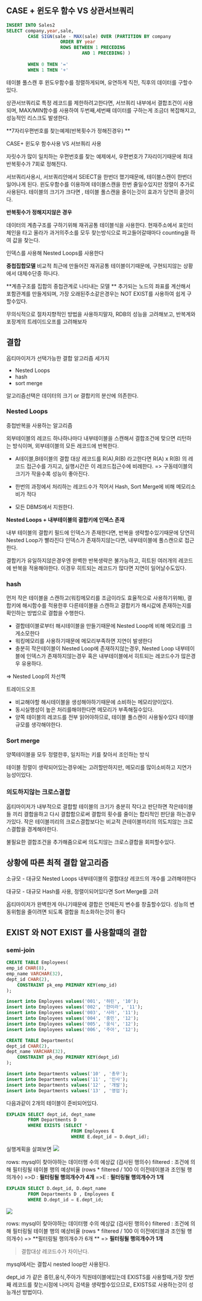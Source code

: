 ## CASE + 윈도우 함수 VS 상관서브쿼리 


```sql
INSERT INTO Sales2
SELECT company,year,sale,
		CASE SIGN(sale - MAX(sale) OVER (PARTITION BY company
        			ORDER BY year
                    ROWS BETWEEN 1 PRECEDING
                    		AND 1 PRECEDING) )
                            
		WHEN 0 THEN '='
        WHEN 1 THEN '+'

```
테이블 풀스캔 후 윈도우함수를 정렬하게되며, 유연하게 직전, 직후의 데이터를 구할수있다.



상관서브쿼리로 특정 레코드를 제한하려고한다면, 서브쿼리 내부에서 결합조건이 사용되며, MAX/MIN함수를 사용하여 두번째,세번째 데이터를 구하는게 조금더 복잡해지고, 성능적인 리스크도 발생한다. 

 




**7자리우편번호를 찾는예제(반복횟수가 정해진경우) **

CASE+ 윈도우 함수사용 VS 서브쿼리 사용

자릿수가 많이 일치하는 우편번호를 찾는 예제에서, 우편번호가 7자리이기때문에 최대반복횟수가 7회로 정해진다. 

서브쿼리사용시, 서브쿼리안에서 SElECT을 한번더 했기때문에, 테이블스캔이 한번더 일어나게 된다.
윈도우함수를 이용하여 테이블스캔을 한번 줄일수있지만 정렬이 추가로 사용된다.
테이블의 크기가 크다면 , 테이블 풀스캔을 줄이는것이 효과가 당연히 클것이다. 


**반복횟수가 정해지지않은 경우**

데이터의 계층구조를 구하기위해 재귀공통 테이블식을 사용한다.
현재주소에서 포인터체인을 타고 올라가 과거의주소를 모두 찾는방식으로 파고들어갈때마다 counting을 하여 값을 찾는다. 



인덱스를 사용해 Nested Loops를 사용한다


**중첩집합모델**
비교적 최근에 만들어진 재귀공통 테이블이기때문에, 구현되지않는 상황에서 대체수단중 하나다.

**계층구조를 집합의 중첩관계로 나타내는 모델 **
추가되는 노드의 좌표를 계산해서 포함관계를 만들게되며, 가장 오래된주소같은경우는 NOT EXIST를 사용하여 쉽게 구할수있다.


무의식적으로 절차지향적인 방법을 사용하지말자, RDB의 성능을 고려해보고, 반복계와 포장계의 트레이드오프를 고려해보자 




## 결합

옵티마이저가 선택가능한 결합 알고리즘 세가지
- Nested Loops
- hash
- sort merge

알고리즘선택은 데이터의 크기 or 결합키의 분산에 의존한다.


### Nested Loops

중첩반복을 사용하는 알고리즘

외부테이블의 레코드 하나하나마다 내부테이블을 스캔해서 결합조건에 맞으면 리턴하는 방식이며, 외부테이블의 모든 레코드에 반복한다.
- A테이블,B테이블의 결합 대상 레코드를 R(A),R(B) 라고한다면 R(A) x R(B) 의 레코드 접근수를 가지고, 실행시간은 이 레코드접근수에 비례한다.
=> 구동테이블의 크기가 작을수록 성능이 좋아진다.

- 한번의 과정에서 처리하는 레코드수가 적어서 Hash, Sort Merge에 비해 메모리소비가 적다
- 모든 DBMS에서 지원한다.

**Nested Loops + 내부테이블의 결합키에 인덱스 존재**

내부 테이블의 결합키 필드에 인덱스가 존재한다면, 반복을 생략할수있기때문에 당연히 Nested Loop가 빨라진다
인덱스가 존재하지않는다면, 내부테이블에 풀스캔으로 접근한다.

결합키가 유일하지않은경우엔 완벽한 반복생략은 불가능하고, 히트된 여러개의 레코드에 반복을 적용해야한다. 이경우 히트되는 레코드가 많다면 지연이 일어날수도있다.


### hash

먼저 작은 테이블을 스캔하고(워킹메모리를 조금이라도 효율적으로 사용하기위해), 결합키에 해시함수를 적용한후 다른테이블을 스캔하고  결합키가 해시값에 존재하는지를 확인하는 방법으로 결합을 수행한다.

- 결합테이블로부터 해시테이블을 만들기때문에 Nested Loop에 비해 메모리를 크게소모한다
- 워킹메모리를 사용하기때문에 메모리부족하면 지연이 발생한다
- 충분히 작은테이블이 Nested Loop에 존재하지않는경우,  Nested Loop 내부테이블에 인덱스가 존재하지않는경우 혹은 내부테이블에서 히트되는 레코드수가 많은경우 유용하다.

=> Nested Loop의 차선책

트레이드오프

- 비교해야할 해시테이블을 생성해야하기때문에 소비하는 메모리양이있다.
- 동시실행성이 높은 처리를해야한다면 메모리가 부족해질수있다.
- 양쪽 테이블의 레코드를 전부 읽어야하므로, 테이블 풀스캔이 사용될수있다 테이블규모를 생각해야한다.


### Sort merge

양쪽테이블을 모두 정렬한후, 일치하는 키를 찾아서 조인하는 방식

테이블 정렬이 생략되어있는경우에는 고려할만하지만, 메모리를 많이소비하고 지연가능성이있다.



### 의도하지않는 크로스결합

옵티마이저가 내부적으로 결합할 테이블의 크기가 충분히 작다고 판단하면 작은테이블들 끼리 결합을하고 다시 결합함으로써 결합의 횟수를 줄이는 합리적인 판단을 하는경우가있다.
작은 테이블끼리의 크로스결합보다는 비교적 큰테이블끼리의 의도치않는 크로스결합을 경계해야한다.

불필요한 결합조건을 추가해줌으로써 의도치않는 크로스결합을 회피할수있다. 


## 상황에 따른 최적 결합 알고리즘

소규모 - 대규모 
Nested Loops 내부테이블의 결합대상 레코드의 개수를 고려해야한다

대규모 - 대규모 
Hash를 사용, 정렬이되어있다면 Sort Merge를 고려


옵티마이저가 완벽한게 아니기때문에 결합은 언제든지 변수를 창출할수있다. 성능의 변동위험을 줄이려면 되도록 결합을 최소화하는것이 좋다




## EXIST 와 NOT EXIST 를 사용할떄의 결합

### semi-join 

```sql
CREATE TABLE Employees(
emp_id CHAR(8),
emp_name VARCHAR(32),
dept_id	CHAR(2),
	CONSTRAINT pk_emp PRIMARY KEY(emp_id)
);

insert into Employees values('001', '하린', '10');
insert into Employees values('002', '한미라', '11');
insert into Employees values('003', '사라', '11');
insert into Employees values('004', '중민', '12');
insert into Employees values('005', '웅식', '12');
insert into Employees values('006', '주아', '12');

CREATE TABLE Departments(
dept_id CHAR(2),
dept_name VARCHAR(32),
	CONSTRAINT pk_dep PRIMARY KEY(dept_id)
);

insert into Departments values('10' , '총무');
insert into Departments values('11' , '인사');
insert into Departments values('12' , '개발');
insert into Departments values('13' , '영업');
```
 다음과같이 2개의 테이블이 준비되어있다.
```sql
EXPLAIN SELECT dept_id, dept_name
		FROM Departments D
        WHERE EXISTS (SELECT *
						FROM Employees E
                        WHERE E.dept_id = D.dept_id);
```
실행계획을 살펴보면
![](https://velog.velcdn.com/images/dudwls0505/post/51cf4e4a-9f66-43ca-8831-cf3f083d5953/image.png)

rows: mysql이 찾아야하는 데이터행 수의 예상값 (검사된 행의수)
filtered : 조건에 의해 필터링될 테이블 행의 예상비율 (rows * filtered / 100 이 이전테이블과 조인될 행의개수)
=>D : **필터링될 행의개수가 4개**
=>E : **필터링될 행의개수가 1개**

```sql
EXPLAIN SELECT D.dept_id, D.dept_name
		FROM Departments D , Employees E
        WHERE D.dept_id = E.dept_id;
```

![](https://velog.velcdn.com/images/dudwls0505/post/787ea965-628e-4c63-940c-bc07d88148e6/image.png)

rows: mysql이 찾아야하는 데이터행 수의 예상값 (검사된 행의수)
filtered : 조건에 의해 필터링될 테이블 행의 예상비율 (rows * filtered / 100 이 이전에티블과 조인될 행의개수)
=> **필터링될 행의개수가 6개 **
=> **필터링될 행의개수가 1개**

> 결합대상 레코드수가 차이난다.

mysql에서는 결합시 nested loop만 사용된다.

 dept_id 가 같은 중민,웅식,주아가 직원테이블에있는데  EXISTS를 사용할때,가장 첫번째 레코드를 찾는시점에 나머지 검색을 생략할수있으므로, EXISTS로 사용하는것이 성능개선 방법이다.
